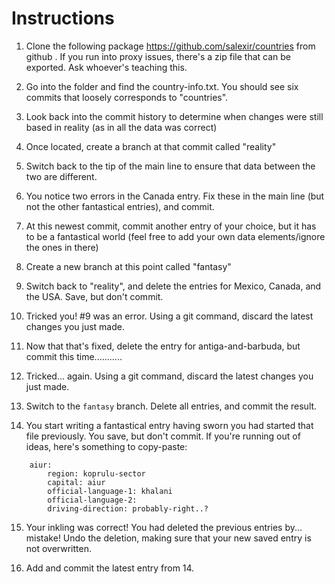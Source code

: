 # Instructions

1. Clone the following package https://github.com/salexir/countries from github . If you run into proxy issues, there's a zip file that can be exported. Ask whoever's teaching this.

2. Go into the folder and find the country-info.txt. You should see six commits that loosely corresponds to "countries".

3. Look back into the commit history to determine when changes were still based in reality (as in all the data was correct)

4. Once located, create a branch at that commit called "reality"

5. Switch back to the tip of the main line to ensure that data between the two are different.

6. You notice two errors in the Canada entry. Fix these in the main line (but not the other fantastical entries), and commit.

7. At this newest commit, commit another entry of your choice, but it has to be a fantastical world (feel free to add your own data elements/ignore the ones in there)

8. Create a new branch at this point called "fantasy"

9. Switch back to "reality", and delete the entries for Mexico, Canada, and the USA. Save, but don't commit.

10. Tricked you! #9 was an error. Using a git command, discard the latest changes you just made.


11. Now that that's fixed, delete the entry for antiga-and-barbuda, but commit this time...........

12. Tricked... again.  Using a git command, discard the latest changes you just made.

13. Switch to the `fantasy` branch. Delete all entries, and commit the result.

14. You start writing a fantastical entry having sworn you had started that file previously. You save, but don't commit. If you're running out of ideas, here's something to copy-paste:

```
    aiur:
        region: koprulu-sector
        capital: aiur
        official-language-1: khalani
        official-language-2: 
        driving-direction: probably-right..?

```


15.  Your inkling was correct! You had deleted the previous entries by... mistake! Undo the deletion, making sure that your new saved entry is not overwritten.

16. Add and commit the latest entry from 14.

